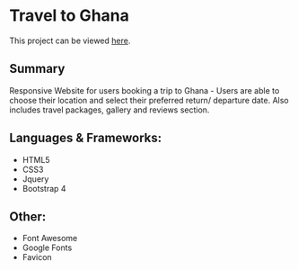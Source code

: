 # Travel to Ghana

This project can be viewed [here](https://noelledons.github.io/travel-to-ghana/).

## Summary
Responsive Website for users booking a trip to Ghana - Users are able to choose their location and select their preferred return/ departure date. Also includes travel packages, gallery and reviews section.

## Languages & Frameworks:
- HTML5
- CSS3
- Jquery
- Bootstrap 4

## Other:
- Font Awesome
- Google Fonts
- Favicon
